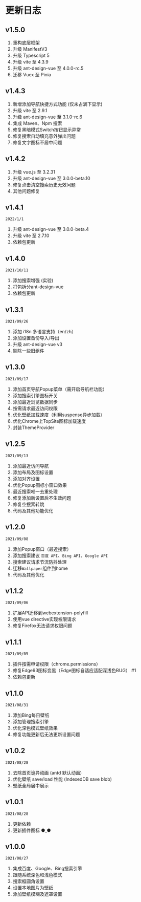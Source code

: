 # 更新日志

## v1.5.0
1. 重构底层框架
2. 升级 ManifestV3
3. 升级 Typescript 5
4. 升级 vite 至 4.3.9
5. 升级 ant-design-vue 至 4.0.0-rc.5
6. 迁移 Vuex 至 Pinia

## v1.4.3
1. 新增添加导航快捷方式功能 (仅未占满下显示)
2. 升级 vite 至 2.9.1
3. 升级 ant-design-vue 至 3.1.0-rc.6
4. 集成 Maven、Npm 搜索
5. 修复黑暗模式Switch按钮显示异常
6. 修复搜索自动填充意外弹出问题
7. 修复文字图标不居中问题

## v1.4.2
1. 升级 vue.js 至 3.2.31
2. 升级 ant-design-vue 至 3.0.0-beta.10
3. 修复点击清空搜索历史无效问题
4. 其他问题修复

## v1.4.1
`2022/1/1`

1. 升级 ant-design-vue 至 3.0.0-beta.4
2. 升级 vite 至 2.7.10
3. 依赖包更新

## v1.4.0
`2021/10/11`

1. 添加搜索增强 (实验)
2. 打包拆分ant-design-vue
3. 依赖包更新

## v1.3.1
`2021/09/26`

1. 添加 i18n 多语言支持（en/zh）
2. 添加设置备份导入/导出
3. 升级 ant-design-vue v3
4. 剔除一些旧组件

## v1.3.0
`2021/09/17`

1. 添加首页导航Popup菜单（需开启导航栏功能）
2. 添加搜索引擎图标开关
3. 添加最近浏览数据同步
4. 按需请求最近访问权限
5. 优化壁纸加载速度（利用suspense异步加载）
6. 优化Chrome上TopSite图标加载速度
7. 封装ThemeProvider

## v1.2.5
`2021/09/13`

1. 添加最近访问导航
2. 添加布局及图标设置
3. 添加对齐设置
4. 优化Popup图标小窗口效果
5. 最近搜索唯一去重处理
6. 修复添加新设置后不生效问题
7. 修复空搜索转跳
8. 代码及其他功能优化

## v1.2.0
`2021/09/08`

1. 添加Popup窗口（最近搜索）
2. 添加搜索建议 `百度 API`、`Bing API`、`Google API`
3. 搜索建议请求节流防抖处理
4. 迁移`Wallpaper`组件到home
5. 代码及其他优化

## v1.1.2
`2021/09/06`

1. 扩展API迁移到webextension-polyfill
2. 使用vue directive实现权限请求
3. 修复Firefox无法请求权限问题

## v1.1.1
`2021/09/05`

1. 插件按需申请权限（chrome.permissions）
2. 修复Edge93图标变黑（Edge图标自适应适配深浅色BUG） #1 
3. 依赖包更新

## v1.1.0
`2021/08/31`

1. 添加Bing每日壁纸
2. 添加管理搜索引擎
3. 优化深色模式壁纸效果
4. 修复功能更新后无法更新设置问题

## v1.0.2
`2021/08/28`

1. 去除首页诡异动画 (antd 默认动画)
2. 优化壁纸 save/load 性能 (IndexedDB save blob)
3. 壁纸全局居中展示

## v1.0.1
`2021/08/28`

1. 更新依赖
2. 更新插件图标 ●_●

## v1.0.0
`2021/08/27`

1. 集成百度、Google、Bing搜索引擎
2. 跟随系统深色和浅色模式
3. 搜索框圆角设置
4. 设置本地图片为壁纸
5. 添加壁纸模糊及遮罩设置
